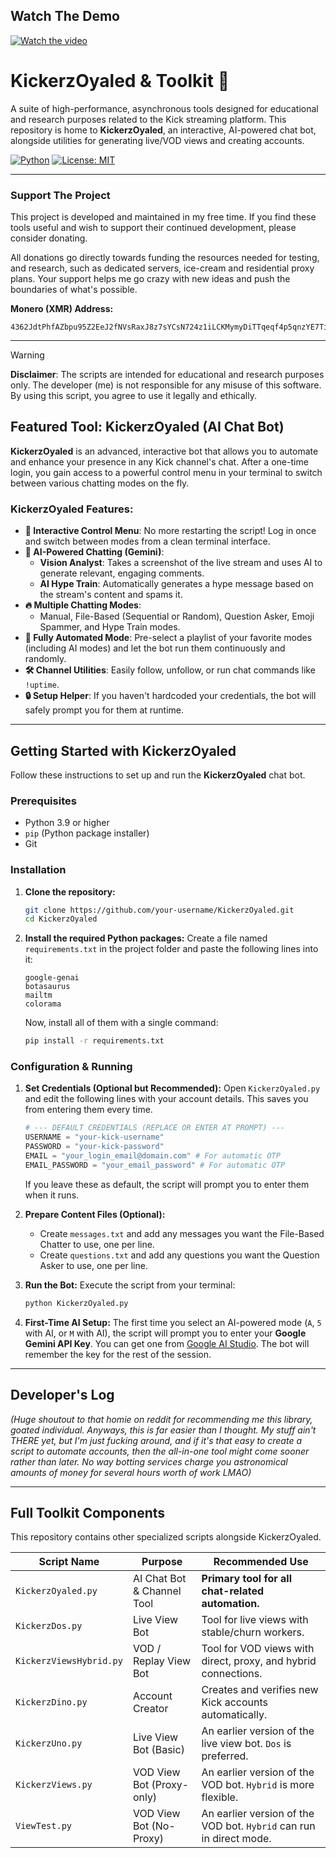 ## Watch The Demo
[![Watch the video](https://img.youtube.com/vi/R_NHePAe9Dc/maxresdefault.jpg)](https://youtu.be/R_NHePAe9Dc)
# KickerzOyaled & Toolkit 🦎

A suite of high-performance, asynchronous tools designed for educational and research purposes related to the Kick streaming platform. This repository is home to **KickerzOyaled**, an interactive, AI-powered chat bot, alongside utilities for generating live/VOD views and creating accounts.

[![Python](https://img.shields.io/badge/Python-3.9+-blue.svg)](https://www.python.org/downloads/)
[![License: MIT](https://img.shields.io/badge/License-MIT-yellow.svg)](https://opensource.org/licenses/MIT)

---

### Support The Project

This project is developed and maintained in my free time. If you find these tools useful and wish to support their continued development, please consider donating.

All donations go directly towards funding the resources needed for testing, and research, such as dedicated servers, ice-cream and residential proxy plans. Your support helps me go crazy with new ideas and push the boundaries of what's possible.

**Monero (XMR) Address:**
```
4362JdtPhfAZbpu95Z2EeJ2fNVsRaxJ8z7sYCsN724z1iLCKMymyDiTTqeqf4p5qnzYE7TifzXkusSiWFr7qykDU7Bv55as
```
---

> [!WARNING]
> **Disclaimer**: The scripts are intended for educational and research purposes only. The developer (me) is not responsible for any misuse of this software. By using this script, you agree to use it legally and ethically.

## Featured Tool: KickerzOyaled (AI Chat Bot)

**KickerzOyaled** is an advanced, interactive bot that allows you to automate and enhance your presence in any Kick channel's chat. After a one-time login, you gain access to a powerful control menu in your terminal to switch between various chatting modes on the fly.

### KickerzOyaled Features:

-   **🤖 Interactive Control Menu**: No more restarting the script! Log in once and switch between modes from a clean terminal interface.
-   **🧠 AI-Powered Chatting (Gemini)**:
    -   **Vision Analyst**: Takes a screenshot of the live stream and uses AI to generate relevant, engaging comments.
    -   **AI Hype Train**: Automatically generates a hype message based on the stream's content and spams it.
-   **🔥 Multiple Chatting Modes**:
    -   Manual, File-Based (Sequential or Random), Question Asker, Emoji Spammer, and Hype Train modes.
-   **🔄 Fully Automated Mode**: Pre-select a playlist of your favorite modes (including AI modes) and let the bot run them continuously and randomly.
-   **🛠️ Channel Utilities**: Easily follow, unfollow, or run chat commands like `!uptime`.
-   **🔒 Setup Helper**: If you haven't hardcoded your credentials, the bot will safely prompt you for them at runtime.

---

## Getting Started with KickerzOyaled

Follow these instructions to set up and run the **KickerzOyaled** chat bot.

### Prerequisites

-   Python 3.9 or higher
-   `pip` (Python package installer)
-   Git

### Installation

1.  **Clone the repository:**
    ```sh
    git clone https://github.com/your-username/KickerzOyaled.git
    cd KickerzOyaled
    ```

2.  **Install the required Python packages:**
    Create a file named `requirements.txt` in the project folder and paste the following lines into it:

    ```    botasaurus
    google-genai
    botasaurus
    mailtm
    colorama
    ```

    Now, install all of them with a single command:
    ```sh
    pip install -r requirements.txt
    ```

### Configuration & Running

1.  **Set Credentials (Optional but Recommended):**
    Open `KickerzOyaled.py` and edit the following lines with your account details. This saves you from entering them every time.
    ```python
    # --- DEFAULT CREDENTIALS (REPLACE OR ENTER AT PROMPT) ---
    USERNAME = "your-kick-username"
    PASSWORD = "your-kick-password"
    EMAIL = "your_login_email@domain.com" # For automatic OTP
    EMAIL_PASSWORD = "your_email_password" # For automatic OTP
    ```
    If you leave these as default, the script will prompt you to enter them when it runs.

2.  **Prepare Content Files (Optional):**
    -   Create `messages.txt` and add any messages you want the File-Based Chatter to use, one per line.
    -   Create `questions.txt` and add any questions you want the Question Asker to use, one per line.

3.  **Run the Bot:**
    Execute the script from your terminal:
    ```sh
    python KickerzOyaled.py
    ```

4.  **First-Time AI Setup:**
    The first time you select an AI-powered mode (`A`, `5` with AI, or `M` with AI), the script will prompt you to enter your **Google Gemini API Key**. You can get one from [Google AI Studio](https://aistudio.google.com/app/apikey). The bot will remember the key for the rest of the session.

---

## Developer's Log

*(Huge shoutout to that homie on reddit for recommending me this library, goated individual. Anyways, this is far easier than I thought. My stuff ain't THERE yet, but I'm just fucking around, and if it's that easy to create a script to automate accounts, then the all-in-one tool might come sooner rather than later. No way botting services charge you astronomical amounts of money for several hours worth of work LMAO)*

---

## Full Toolkit Components

This repository contains other specialized scripts alongside KickerzOyaled.

| Script Name               | Purpose                                | Recommended Use                                                                   |
| ------------------------- | -------------------------------------- | --------------------------------------------------------------------------------- |
| `KickerzOyaled.py`        | AI Chat Bot & Channel Tool             | **Primary tool for all chat-related automation.**                                   |
| `KickerzDos.py`           | Live View Bot                          | Tool for live views with stable/churn workers.                                    |
| `KickerzViewsHybrid.py`   | VOD / Replay View Bot                  | Tool for VOD views with direct, proxy, and hybrid connections.                    |
| `KickerzDino.py`          | Account Creator                        | Creates and verifies new Kick accounts automatically.                             |
| `KickerzUno.py`           | Live View Bot (Basic)                  | An earlier version of the live view bot. `Dos` is preferred.                        |
| `KickerzViews.py`         | VOD View Bot (Proxy-only)              | An earlier version of the VOD bot. `Hybrid` is more flexible.                       |
| `ViewTest.py`             | VOD View Bot (No-Proxy)                | An earlier version of the VOD bot. `Hybrid` can run in direct mode.                 |
